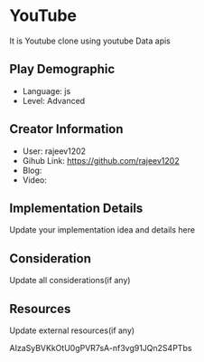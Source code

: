 # YouTube

It is Youtube clone using youtube Data apis

## Play Demographic

- Language: js
- Level: Advanced

## Creator Information

- User: rajeev1202
- Gihub Link: https://github.com/rajeev1202
- Blog:
- Video:

## Implementation Details

Update your implementation idea and details here

## Consideration

Update all considerations(if any)

## Resources

Update external resources(if any)

AIzaSyBVKkOtU0gPVR7sA-nf3vg91JQn2S4PTbs
